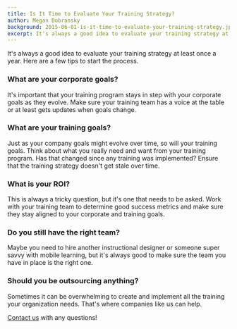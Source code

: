 ```yaml
---
title: Is It Time to Evaluate Your Training Strategy?
author: Megan Dobransky
background: 2015-06-01-is-it-time-to-evaluate-your-training-strategy.jpg
excerpt: It's always a good idea to evaluate your training strategy at least once a year.
---
```

It's always a good idea to evaluate your training strategy at least once a year. Here are a few tips to start the process.

### What are your corporate goals?
It's important that your training program stays in step with your corporate goals as they evolve. Make sure your training team has a voice at the table or at least gets updates when goals change.

### What are your training goals?
Just as your company goals might evolve over time, so will your training goals. Think about what you really need and want from your training program. Has that changed since any training was implemented? Ensure that the training strategy doesn't get stale over time.

### What is your ROI?
This is always a tricky question, but it's one that needs to be asked. Work with your training team to determine good success metrics and make sure they stay aligned to your corporate and training goals.

### Do you still have the right team?
Maybe you need to hire another instructional designer or someone super savvy with mobile learning, but it's always good to make sure the team you have in place is the right one.

### Should you be outsourcing anything?
Sometimes it can be overwhelming to create and implement all the training your organization needs. That's where companies like us can help.

[Contact us](/form/talk/) with any questions!  
